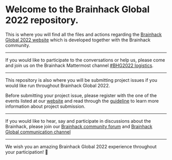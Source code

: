 # Welcome to the Brainhack Global 2022 repository.

This is where you will find all the files and actions regarding the
[Brainhack Global 2022 website](https://brainhack.org/global2022/) which is
developed together with the Brainhack community.

---

If you would like to participate to the conversations or help us, please come
and join us on the Brainhack Mattermost channel
[#BHG2022 logistics](https://mattermost.brainhack.org/brainhack/channels/brainhack_global-logistics).

---

This repository is also where you will be submitting project issues if you would
like run throughout Brainhack Global 2022.

Before submitting your project issue, please register with the one of the events
listed at our [website](https://brainhack.org/global2022/events/) and read
through the [guideline](https://brainhack.org/global2022/projects/) to learn
more information about project submission.

---

If you would like to hear, say and participate in discussions about the
Brainhack, please join our
[Brainhack community forum](https://mattermost.brainhack.org/brainhack/) and
[Brainhack Global communication channel](https://mattermost.brainhack.org/brainhack/channels/brainhack-global)

---

We wish you an amazing Brainhack Global 2022 experience throughout your
participation! :tada:

